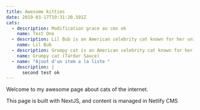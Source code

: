 ```yaml
---
title: Awesome kitties
date: 2019-03-17T19:31:20.591Z
cats:
  - description: Modification grace au cms ok
    name: Test One
  - description: Lil Bub is an American celebrity cat known for her unique appearance.
    name: Lil Bub
  - description: Grumpy cat is an American celebrity cat known for her grumpy appearance.
    name: Grumpy cat (Tardar Sauce)
  - name: "Ajout d'un item a la liste "
    description: |
      second test ok
---
```

Welcome to my awesome page about cats of the internet.

This page is built with NextJS, and content is managed in Netlify CMS